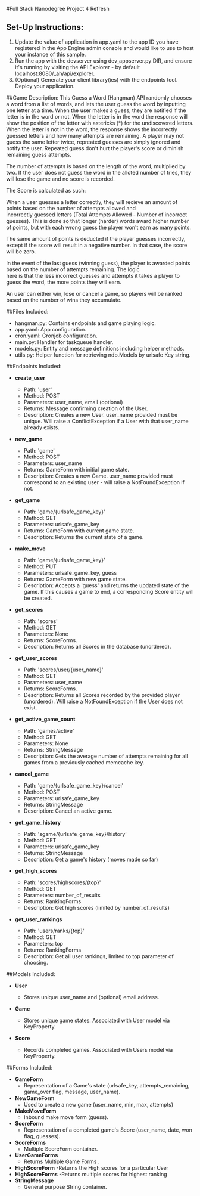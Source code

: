 #Full Stack Nanodegree Project 4 Refresh

## Set-Up Instructions:
1.  Update the value of application in app.yaml to the app ID you have registered
 in the App Engine admin console and would like to use to host your instance of this sample.
1.  Run the app with the devserver using dev_appserver.py DIR, and ensure it's
 running by visiting the API Explorer - by default localhost:8080/_ah/api/explorer.
1.  (Optional) Generate your client library(ies) with the endpoints tool.
 Deploy your application.
 
 
##Game Description:
This Guess a Word (Hangman) API randomly chooses a word from a list of words, and lets the user guess the word by inputting one         letter at a time. When the user makes a guess, they are notified if the letter is in the word or not. When the letter is in the word     the response will show the position of the letter with astericks (*) for the undiscovered letters. When the letter is not in the         word, the response shows the incorrectly guessed letters and how many attempts are remaining. A player may not guess the same letter     twice, repreated guesses are simply ignored and notify the user. Repeated guess don't hurt the player's score or diminish remaining     guess attempts.

The number of attempts is based on the length of the word, multiplied by two. If the user does not guess the word in the alloted         number of tries, they will lose the game and no score is recorded.

The Score is calculated as such:

When a user guesses a letter correctly, they will recieve an amount of points based on the number of attempts allowed and  
incorrectly guessed letters (Total Attempts Allowed - Number of incorrect guesses). This is done so that longer (harder) words award     higher number of points, but with each wrong guess the player won't earn as many points.

The same amount of points is deducted if the player guesses incorrectly, except if the score will result in a negative number. In       that case, the score will be zero.

In the event of the last guess (winning guess), the player is awarded points based on the number of attempts remaining. The logic  
here is that the less incorrect guesses and attempts it takes a player to guess the word, the more points they will earn.

An user can either win, lose or cancel a game, so players will be ranked based on the number of wins they accumulate.

##Files Included:
 - hangman.py: Contains endpoints and game playing logic.
 - app.yaml: App configuration.
 - cron.yaml: Cronjob configuration.
 - main.py: Handler for taskqueue handler.
 - models.py: Entity and message definitions including helper methods.
 - utils.py: Helper function for retrieving ndb.Models by urlsafe Key string.

##Endpoints Included:

 - **create_user**
    - Path: 'user'
    - Method: POST
    - Parameters: user_name, email (optional)
    - Returns: Message confirming creation of the User.
    - Description: Creates a new User. user_name provided must be unique. Will 
    raise a ConflictException if a User with that user_name already exists.
    
 - **new_game**
    - Path: 'game'
    - Method: POST
    - Parameters: user_name
    - Returns: GameForm with initial game state.
    - Description: Creates a new Game. user_name provided must correspond to an
    existing user - will raise a NotFoundException if not. 
     
 - **get_game**
    - Path: 'game/{urlsafe_game_key}'
    - Method: GET
    - Parameters: urlsafe_game_key
    - Returns: GameForm with current game state.
    - Description: Returns the current state of a game.
    
 - **make_move**
    - Path: 'game/{urlsafe_game_key}'
    - Method: PUT
    - Parameters: urlsafe_game_key, guess
    - Returns: GameForm with new game state.
    - Description: Accepts a 'guess' and returns the updated state of the game.
    If this causes a game to end, a corresponding Score entity will be created.
    
 - **get_scores**
    - Path: 'scores'
    - Method: GET
    - Parameters: None
    - Returns: ScoreForms.
    - Description: Returns all Scores in the database (unordered).
    
 - **get_user_scores**
    - Path: 'scores/user/{user_name}'
    - Method: GET
    - Parameters: user_name
    - Returns: ScoreForms. 
    - Description: Returns all Scores recorded by the provided player (unordered).
    Will raise a NotFoundException if the User does not exist.
    
 - **get_active_game_count**
    - Path: 'games/active'
    - Method: GET
    - Parameters: None
    - Returns: StringMessage
    - Description: Gets the average number of attempts remaining for all games
    from a previously cached memcache key.
    
 - **cancel_game**
    - Path: 'game/{urlsafe_game_key}/cancel'
    - Method: POST
    - Parameters: urlsafe_game_key
    - Returns: StringMessage
    - Description: Cancel an active game.
    
 - **get_game_history**
 
    - Path: 'sgame/{urlsafe_game_key}/history'
    - Method: GET
    - Parameters: urlsafe_game_key
    - Returns: StringMessage
    - Description: Get a game's history (moves made so far)
    
 - **get_high_scores**
    - Path: 'scores/highscores/{top}'
    - Method: GET
    - Parameters: number_of_results
    - Returns: RankingForms
    - Description: Get high scores (limited by number_of_results)
 - **get_user_rankings**
    - Path: 'users/ranks/{top}'
    - Method: GET
    - Parameters: top
    - Returns: RankingForms
    - Description: Get all user rankings, limited to top parameter of choosing.
    
    

##Models Included:
 - **User**
    - Stores unique user_name and (optional) email address.
    
 - **Game**
    - Stores unique game states. Associated with User model via KeyProperty.
    
 - **Score**
    - Records completed games. Associated with Users model via KeyProperty.
    
##Forms Included:
 - **GameForm**
    - Representation of a Game's state (urlsafe_key, attempts_remaining,
    game_over flag, message, user_name).
 - **NewGameForm**
    - Used to create a new game (user_name, min, max, attempts)
 - **MakeMoveForm**
    - Inbound make move form (guess).
 - **ScoreForm**
    - Representation of a completed game's Score (user_name, date, won flag,
    guesses).
 - **ScoreForms**
    - Multiple ScoreForm container.
 - **UserGameForms**
    - Returns Multiple Game Forms .
 - **HighScoreForm**
    -Returns the High scores for a particular User
 - **HighScoreForms**
    -Returns multiple scores for highest ranking
 - **StringMessage**
    - General purpose String container.

